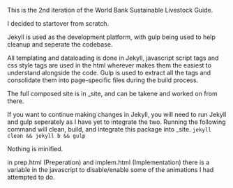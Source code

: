 <p> 
This is the 2nd iteration of the World Bank Sustainable Livestock Guide.
</p>
<p>
I decided to startover from scratch.
<p>
Jekyll is used as the development platform, with gulp being used to help cleanup and seperate the codebase. 
</p>
<p>
All templating and dataloading is done in Jekyll, javascript script tags and css style tags are used in the html wherever makes them the easiest to understand alongside the code. Gulp is used to extract all the tags and consolidate them into page-specific files during the build process. 
</p>
<p>
The full composed site is in _site, and can be takene and worked on from there.

If you want to continue making changes in Jekyll, you will need to run Jekyll and gulp seperately as I have yet to integrate the two. 
Running the following command will clean, build, and integrate this package into _site.
`jekyll clean && jekyll b && gulp`
</p>

Nothing is minified.

in prep.html (Preperation) and implem.html (Implementation) there is a variable in the javascript to disable/enable some of the animations I had attempted to do. 